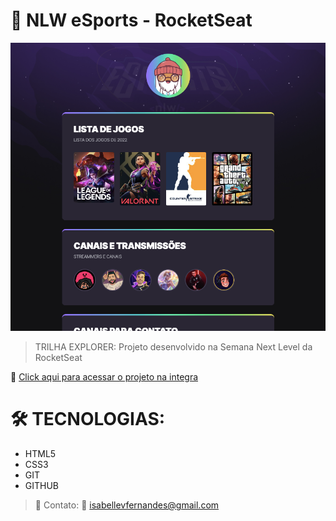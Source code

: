 # 🚀 NLW eSports - RocketSeat
 ![preview](/assets/preview.png)   




> TRILHA EXPLORER: Projeto desenvolvido na Semana Next Level da RocketSeat



🔗 [Click aqui para acessar o projeto na integra](https://zabisfer.github.io/Projeto-NLW-RocketSeat/)

# 🛠 TECNOLOGIAS:

- HTML5
- CSS3
- GIT
- GITHUB

> 🧡 Contato:
📧 isabellevfernandes@gmail.com







 
